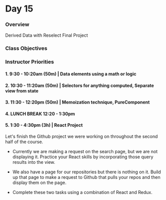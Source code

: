 # Day 15

### Overview
Derived Data with Reselect
Final Project

### Class Objectives

### Instructor Priorities

#### 1. 9:30 - 10:20am (50m) | Data elements using a math or logic

#### 2. 10:30 - 11:20am (50m) | Selectors for anything computed, Separate view from state

#### 3. 11:30 - 12:20pm (50m) | Memoization technique, PureComponent

#### 4. LUNCH BREAK 12:20 - 1:30pm

#### 5. 1:30 - 4:30pm (3h) | React Project

Let's finish the Github project we were working on throughout the second half of the course.

* Currently we are making a request on the search page, but we are not displaying it. Practice your React skills by incorporating those query results into the view.

* We also have a page for our repositories but there is nothing on it. Build up that page to make a request to Github that pulls your repos and then display them on the page.

* Complete these two tasks using a combination of React and Redux.
